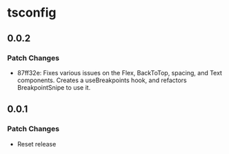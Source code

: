 # tsconfig

## 0.0.2

### Patch Changes

- 87ff32e: Fixes various issues on the Flex, BackToTop, spacing, and Text components. Creates a useBreakpoints hook, and refactors BreakpointSnipe to use it.

## 0.0.1

### Patch Changes

- Reset release
